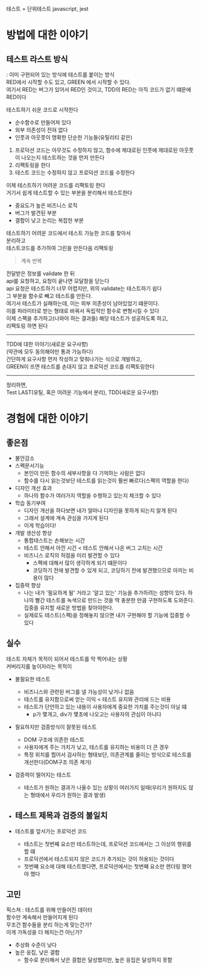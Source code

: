 테스트 = 단위테스트
javascript, jest  


# 방법에 대한 이야기  
## 테스트 라스트 방식  
: 이미 구현되어 있는 방식에 테스트를 붙이는 방식  
RED에서 시작할 수도 있고, GREEN 에서 시작할 수 있다.  
여기서 RED는 버그가 있어서 RED인 것이고, TDD의 RED는 아직 코드가 없기 떄문에 RED이다  

테스트하기 쉬운 코드로 시작한다  
- 순수함수로 만들어져 있다  
- 외부 의존성이 전혀 없다  
- 인풋과 아웃풋이 명확한 단순한 기능들(유틸리티 같은)  

1. 프로덕션 코드는 아무것도 수정하지 않고, 함수에 제대로된 인풋에 제대로된 아웃풋이 나오는지 테스트하는 것을 먼저 만든다  
2. 리팩토링을 한다  
3. 테스트 코드는 수정하지 않고 프로덕션 코드를 수정한다  

이제 테스트하기 어려운 코드를 리팩토링 한다  
거기서 쉽게 테스트할 수 있는 부분을 분리해서 테스트한다  
- 중요도가 높은 비즈니스 로직  
- 버그가 발견된 부분  
- 결합이 낮고 논리는 복잡한 부분  

테스트하기 어려운 코드에서 테스트 가능한 코드를 찾아서  
분리하고  
테스트코드를 추가하여 그린을 만든다음 리팩토링  
> 계속 반복  

전달받은 정보를 validate 한 뒤  
api를 요청하고, 요청이 끝나면 모달창을 닫는다  
api 요청은 테스트하기 너무 어렵지만, 위의 validate는 테스트하기 쉽다  
그 부분을 함수로 빼고 테스트를 만든다.  
여기서 테스트가 실패하는데, 이는 외부 의존성이 남아있었기 떄문이다.  
이를 파라미터로 받는 형태로 바꿔서 독립적인 함수로 변형시킬 수 있다  
이제 스팩을 추가하고(나와야 하는 결과들) 해당 테스트가 성공하도록 하고,  
리팩토링 하면 된다  

----------------  

TDD에 대한 이야기(새로운 요구사항)  
(약관에 모두 동의해야만 통과 가능하다)  
간단하게 요구사항 먼저 작성하고 맞춰나가는 식으로 개발하고,  
GREEN이 뜨면 테스트를 손대지 않고 프로덕션 코드를 리팩토링한다  

------
정리하면,  
Test LAST(유틸, 혹은 어려운 기능에서 분리), TDD(새로운 요구사항)

# 경험에 대한 이야기
## 좋은점  
- 불안감소  
- 스펙문서기능  
    - 본인이 만든 함수의 세부사항을 다 기억하는 사람은 없다  
    - 함수를 다시 읽는것보단 테스트를 읽는것이 훨씬 빠르다(스펙의 역할을 한다)
- 디자인 개선 효과  
    - 하나의 함수가 여러가지 역할을 수행하고 있는지 체크할 수 있다  
- 학습 동기부여  
    - 디자인 개선을 하다보면 내가 얼마나 디자인을 못하게 되는지 알게 된다  
    - 그래서 설계에 계속 관심을 가지게 된다  
    - 이게 학습이다!  
- 개발 생산성 향상  
    - 통합테스트는 손해보는 시간
    - 테스트 안해서 아낀 시간 < 테스트 안해서 나온 버그 고치는 시간
    - 비즈니스 로직의 허점을 미리 발견할 수 있다
        - 스펙에 대해서 많이 생각하게 되기 떄문이다  
        - 코딩하기 전에 발견할 수 있게 되고, 코딩하기 전에 발견했으므로 아끼는 비용이 많다  
- 집중력 향상  
    - 나는 내가 '필요하게 될' 거라고 '알고 있는' 기능을 추가하려는 성향이 있다. 하나의 빨간 테스트를 녹색으로 만드는 것을 딱 충분한 만큼 구현하도록 도와준다. 집중을 유지할 새로운 방법을 찾아야한다.  
    - 실제로도 테스트(스펙)을 정해놓지 않으면 내가 구현해야 할 기능에 집중할 수 있다  

## 실수  
테스트 자체가 목적이 되어서 테스트를 막 찍어내는 상황  
커버리지를 높이자라는 목적이  

- 불필요한 테스트  
    - 비즈니스와 관련된 버그를 낼 가능성이 낮거나 없음
    - 테스트를 유지함으로써 얻는 이익 < 테스트 유지와 관리에 드는 비용
    - 테스트가 단언하고 있는 내용이 사용자에게 중요한 가치를 주는것이 아닐 떄 
        - p가 몇개고, div가 몇초에 나오고는 사용자의 관심이 아니다  

- 필요하지만 검증방식이 잘못된 테스트  
    - DOM 구조에 의존한 테스트  
    - 사용자에게 주는 가치가 낮고, 테스트를 유지하는 비용이 더 큰 경우  
    - 특정 위치를 찝어서 검사하는 형태보단, 의존관계를 줄이는 방식으로 테스트를 개선한다(DOM구조 의존 제거)  

- 검증력이 떨어지는 테스트  
    - 테스트가 원하는 결과가 나올수 있는 상황이 여러가지 일때(우리가 원하지도 않는 형태에서 우리가 원하는 결과 발생)  

- 테스트 제목과 검증의 불일치  
    - 

- 테스트를 앞서가는 프로덕션 코드  
    - 테스트는 첫번쨰 요소만 테스트하는데, 프로덕션 코드에서는 그 이상의 행위를 할 떄  
    - 프로덕션에서 테스트되지 않은 코드가 추가되는 것이 허용되는 것이다  
    - 첫번쨰 요소에 대해 테스트했다면, 프로덕션에서는 첫번쨰 요소만 렌더링 했어야 했다  

## 고민  
픽스쳐 : 테스트를 위해 만들어진 데이터  
함수만 계속해서 만들어지게 된다  
무조건 함수들을 분리 하는게 맞는건가?  
이게 가독성을 더 해치는건 아닌가?  
- 추상화 수준이 낮다  
- 높은 응집, 낮은 결합  
    - 함수로 분리해서 낮은 결합은 달성했지만, 높은 응집은 달성하지 못함  
    